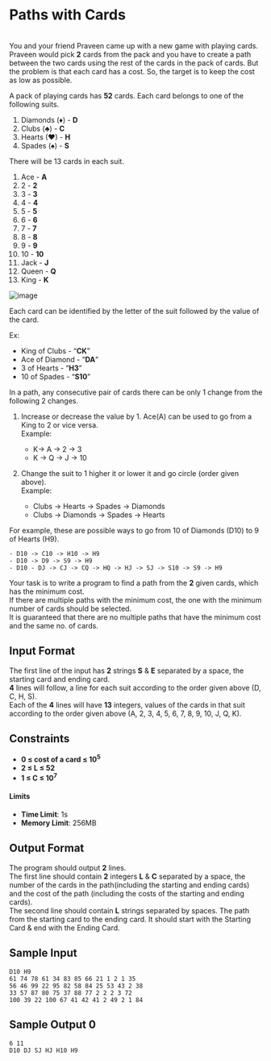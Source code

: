 # Paths with Cards  
&nbsp;  
You and your friend Praveen came up with a new game with playing cards. 
Praveen would pick **2** cards from the pack and you have to create a path between the two cards using the rest of the 
cards in the pack of cards. But the problem is that each card has a cost. So, 
the target is to keep the cost as low as possible.  
  
A pack of playing cards has **52** cards. Each card belongs to one of the following suits.  

1. Diamonds (♦) - **D**  
2. Clubs (♣) - **C**  
3. Hearts (♥) - **H**  
4. Spades (♠) - **S**  
  
There will be 13 cards in each suit.  

1. Ace - **A**  
2. 2 - **2**  
3. 3 - **3**  
4. 4 - **4**  
5. 5 - **5**  
6. 6 - **6**  
7. 7 - **7**  
8. 8 - **8**  
9. 9 - **9**  
10. 10 - **10**  
11. Jack - **J**  
12. Queen - **Q**  
13. King - **K**  
  

![image](https://s3.amazonaws.com/hr-assets/0/1560570716-6c5c07ee14-Fotolia_23299310_Subscription_Monthly_M.jpg)  
  
Each card can be identified by the letter of the suit followed by the value of the card.  
  
Ex:  
  
- King of Clubs - “**CK**”  
- Ace of Diamond - “**DA**”  
- 3 of Hearts - “**H3**”  
- 10 of Spades - “**S10**”  
  
In a path, any consecutive pair of cards there can be only 1 change from the following 2 changes.  
  
1. Increase or decrease the value by 1. Ace(A) can be used to go from a King to 2 or vice versa.  
	Example:  
  
	- K-> A -> 2 -> 3  
	- K -> Q -> J -> 10  
      
2. Change the suit to 1 higher it or lower it and go circle (order given above).  
	Example:  
  
	- Clubs -> Hearts -> Spades -> Diamonds  
	- Clubs -> Diamonds -> Spades -> Hearts  

For example, these are possible ways to go from 10 of Diamonds (D10) to 9 of Hearts (H9).  
	  
	- D10 -> C10 -> H10 -> H9
	- D10 -> D9 -> S9 -> H9
	- D10 - DJ -> CJ -> CQ -> HQ -> HJ -> SJ -> S10 -> S9 -> H9  
  
Your task is to write a program to find a path from the **2** given cards, which has the minimum cost.  
If there are multiple paths with the minimum cost, the one with the minimum number of cards should be selected.   
It is guaranteed that there are no multiple paths that have the minimum cost and the same no. of cards.  
    

## Input Format

The first line of the input has **2** strings **S** & **E** separated by a space, the starting card and ending card.  
**4** lines will follow, a line for each suit according to the order given above (D, C, H, S).  
Each of the **4** lines will have **13** integers, 
values of the cards in that suit according to the order given above (A, 2, 3, 4, 5, 6, 7, 8, 9, 10, J, Q, K). 
  

## Constraints

- **0 &le; cost of a card &le; 10<sup>5</sup>**
- **2 &le; L &le; 52**
- **1 &le; C &le; 10<sup>7</sup>**
  &nbsp;  
   
#### **Limits**
- **Time Limit**: 1s
- **Memory Limit**: 256MB

## Output Format

The program should output **2** lines.  
The first line should contain **2** integers **L** & **C** separated by a space, 
the number of the cards in the path(including the starting and ending cards) and the cost of the path 
(including the costs of the starting and ending cards).  
The second line should contain **L** strings separated by spaces. The path from the starting card to the ending card. 
It should start with the Starting Card & end with the Ending Card.  
  
  
## Sample Input

```
D10 H9
61 74 78 61 34 83 85 66 21 1 2 1 35
56 46 99 22 95 82 58 84 25 53 43 2 38
33 57 87 80 75 37 88 77 2 2 2 3 72
100 39 22 100 67 41 42 41 2 49 2 1 84
```

## Sample Output 0

```
6 11
D10 DJ SJ HJ H10 H9
```
